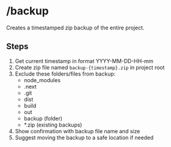 # /backup

Creates a timestamped zip backup of the entire project.

## Steps
1. Get current timestamp in format YYYY-MM-DD-HH-mm
2. Create zip file named `backup-{timestamp}.zip` in project root
3. Exclude these folders/files from backup:
   - node_modules
   - .next
   - .git
   - dist
   - build
   - out
   - backup (folder)
   - *.zip (existing backups)
4. Show confirmation with backup file name and size
5. Suggest moving the backup to a safe location if needed
